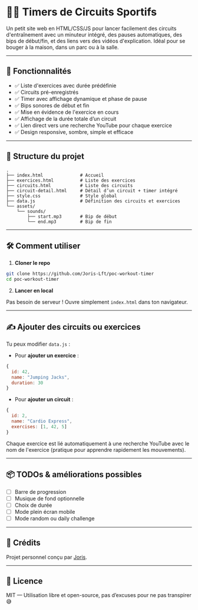 # 🏋️‍♂️ Timers de Circuits Sportifs

Un petit site web en HTML/CSS/JS pour lancer facilement des circuits d'entraînement avec un minuteur intégré, des pauses automatiques, des bips de début/fin, et des liens vers des vidéos d'explication. Idéal pour se bouger à la maison, dans un parc ou à la salle.

---

## 🚀 Fonctionnalités

- ✅ Liste d'exercices avec durée prédéfinie
- ✅ Circuits pré-enregistrés
- ✅ Timer avec affichage dynamique et phase de pause
- ✅ Bips sonores de début et fin
- ✅ Mise en évidence de l'exercice en cours
- ✅ Affichage de la durée totale d’un circuit
- ✅ Lien direct vers une recherche YouTube pour chaque exercice
- ✅ Design responsive, sombre, simple et efficace

---

## 📁 Structure du projet

```
.
├── index.html              # Accueil
├── exercices.html          # Liste des exercices
├── circuits.html           # Liste des circuits
├── circuit-detail.html     # Détail d’un circuit + timer intégré
├── style.css               # Style global
├── data.js                 # Définition des circuits et exercices
└── assets/
    └── sounds/
        ├── start.mp3       # Bip de début
        └── end.mp3         # Bip de fin

```

---

## 🛠️ Comment utiliser

1. **Cloner le repo**

```bash
git clone https://github.com/Joris-Lft/poc-workout-timer
cd poc-workout-timer
```

2. **Lancer en local**

Pas besoin de serveur ! Ouvre simplement `index.html` dans ton navigateur.

---

## ✍️ Ajouter des circuits ou exercices

Tu peux modifier `data.js` :

- Pour **ajouter un exercice** :

```js
{
  id: 42,
  name: "Jumping Jacks",
  duration: 30
}
```

- Pour **ajouter un circuit** :

```js
{
  id: 2,
  name: "Cardio Express",
  exercises: [1, 42, 5]
}
```

Chaque exercice est lié automatiquement à une recherche YouTube avec le nom de l'exercice (pratique pour apprendre rapidement les mouvements).

---

## 📦 TODOs & améliorations possibles

- [ ] Barre de progression
- [ ] Musique de fond optionnelle
- [ ] Choix de durée
- [ ] Mode plein écran mobile
- [ ] Mode random ou daily challenge

---

## 🙌 Crédits

Projet personnel conçu par [Joris](https://github.com/Joris-Lft).

---

## 📄 Licence

MIT — Utilisation libre et open-source, pas d’excuses pour ne pas transpirer 😅
